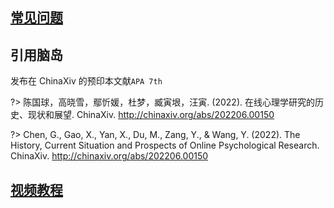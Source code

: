 ## [常见问题](./1-FAQ/)

## 引用脑岛

发布在 ChinaXiv 的预印本文献`APA 7th`

?> 陈国球，高晓雪，鄢忻媛，杜梦，臧寅垠，汪寅. (2022). 在线心理学研究的历史、现状和展望. ChinaXiv. http://chinaxiv.org/abs/202206.00150

?> Chen, G., Gao, X., Yan, X., Du, M., Zang, Y., & Wang, Y. (2022). The History, Current Situation and Prospects of Online Psychological Research. ChinaXiv. http://chinaxiv.org/abs/202206.00150

## [视频教程](https://b23.tv/BV1ei4y127kS)